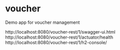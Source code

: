 # voucher

Demo app for voucher management

http://localhost:8080/voucher-rest/1/swagger-ui.html
http://localhost:8080/voucher-rest/1/actuator/health
http://localhost:8080/voucher-rest/1/h2-console/
